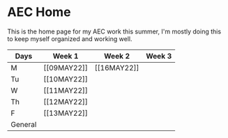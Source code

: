 # AEC Home
This is the home page for my AEC work this summer, I'm mostly doing this to keep myself organized and working well. 

| Days    | Week 1      | Week 2      | Week 3 |
| ------- | ----------- | ----------- | ------ |
| M       | [[09MAY22]] | [[16MAY22]] |        |
| Tu      | [[10MAY22]] |             |        |
| W       | [[11MAY22]] |             |        |
| Th      | [[12MAY22]] |             |        |
| F       | [[13MAY22]] |             |        |
| General |             |             |        |

